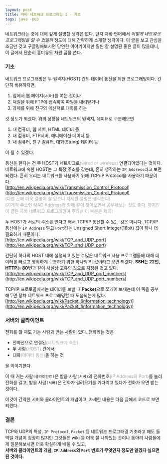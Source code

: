 ```yaml
---
layout: post
title: 자바 네트워크 프로그래밍 1 - 기초
tags: java -pub
---
```


네트워크라는 것에 대해 깊게 설명할 생각은 없다. 단지 자바 언어에서 *어떻게 네트워크 프로그래밍을 할 수 있을까* 정도에 대해 간략하게 소개할 생각이다. 이 글을 보고 관심을 조금만 갖고 구글링해보시면 당연한 이야기이지만 훨씬 잘 설명된 좋은 글이 많을테니, 이 글에서 단순히 흥미유도 차원 글을 쓴다.

### 기초 ###

네트워크 프로그래밍은 두 원격지(HOST) 간의 데이터 통신을 위한 프로그래밍이다.
간단히 비유하자면,

1. 집에서 웹 페이지(서버)를 여는 것이나
2. 덕질을 위해 FTP에 접속하여 파일을 내려받거나
3. 과제를 위해 친구와 메신저로 대화를 하는

것 정도가 되겠다. 위의 상황을 네트워크의 원격지, 데이터로 구분해보면

1. 내 컴퓨터, 웹 서버, HTML 데이터 등
2. 내 컴퓨터, FTP서버, 애니메이션 데이터 등
3. 내 컴퓨터, 친구 컴퓨터, 대화(String) 데이터 등

이 될 수 있겠다.

통신을 한다는 건 두 HOST가 네트워크로<span style="color: #aaa;">(wired or wireless)</span> 연결되어있다는 것이다.  
네트워크에 속한 HOST는 그 특정 주소를 갖는데, 흔히 생각하는 `IP Address`라고 보면 되겠다. 흔히 우리는 네트워크를 사용하기 위해 TCP/IP Protocol을 사용하기 때문이다.  
[http://en.wikipedia.org/wiki/Transmission_Control_Protocol](http://en.wikipedia.org/wiki/Transmission_Control_Protocol)  
<span style="color: #aaa;">(다른 곳에 더욱 설명이 잘 있으니 자세한 설명은 생략한다)</span>  
<span style="color: #aaa;">(기계적 주소인 MAC Address와 함께 같이 찾아보면서 공부해보는 것도 좋다. 하지만 이 글은 자바 네트워크 프로그래밍이 주라서 이 부분은 제외)</span>

두 HOST가 서로의 주소를 안다고 해서 TCP/IP 통신할 수 있는 것은 아니다. TCP/IP 통신에는 `IP Address` 말고 `Port`라는 Unsigned Short Integer(16bit) 값이 하나 더 필요하기 때문이다.  
[http://en.wikipedia.org/wiki/TCP_and_UDP_port](http://en.wikipedia.org/wiki/TCP_and_UDP_port)

간단히 하나의 HOST 내에 실행되고 있는 수많은 네트워크 사용 프로그램들에 대해 데이터를 빠르고 명확하게 구분하기 위한 하나의 키 값이라고 보면 되겠다. **SSH는 22번, HTTP는 80번**과 같이 사실상 고유의 값으로 지정된 것고 있다.  
[http://en.wikipedia.org/wiki/TCP_and_UDP_port_numbers](http://en.wikipedia.org/wiki/TCP_and_UDP_port_numbers)

TCP/IP 프로토콜에서는 데이터를 보낼 때 **Packet**으로 쪼개어 보내는데 이 쪽을 공부해두면 장차 네트워크 프로그래밍할 때 도움되는게 많다.  
[http://en.wikipedia.org/wiki/Packet_(information_technology)](http://en.wikipedia.org/wiki/Packet_(information_technology))

### 서버와 클라이언트 ###

전화를 할 때도 거는 사람과 받는 사람이 있다. 전화라는 것은 

* 전화선으로 연결된<span style="color: #aaa;">(네트워크에 속한)</span>
* 두 사람<span style="color: #aaa;">(HOST)</span> 간에서
* 대화<span style="color: #aaa;">(데이터 통신)</span>을 하는 것

을 이야기한다.

이 때 거는 사람`(클라이언트)`은 받을 사람`(서버)`의 전화번호<span style="color: #aaa;">(IP Address와 Port)</span>를 눌러 전화를 걸고, 받을 사람`(서버)`은 전화가 걸려오기를 기다리고 있다가 전화가 오면 받는 것이다.

이것이 간략한 서버와 클라이언트의 개념이고, 자세한 내용은 다음 글에서 코드로 보면 되겠다.

### 결론 ###

TCP와 UDP의 특성, `IP Protocol`, `Packet` 등 네트워크 프로그래밍 기초라고 해도 들먹일 개념이 굉장히 많지만 그것들은 wiki 등 더욱 잘 나와있는 곳이나 동아리 사람들에게 질문해보시면 더욱 확실하게 배울 수 있고,  
**서버와 클라이언트의 개념, `IP Address`와 `Port` 번호가 무엇인지 정도만 알겠다 싶으면 된 것이다.**